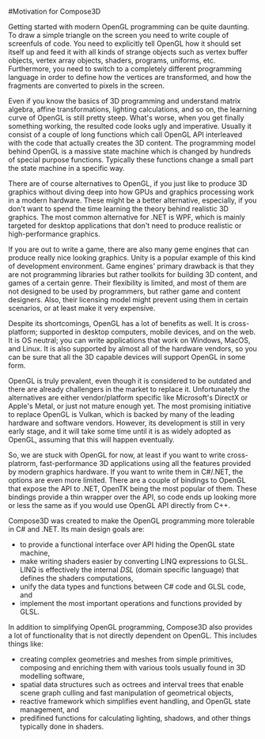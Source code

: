 ﻿#Motivation for Compose3D

Getting started with modern OpenGL programming can be quite daunting. To draw a 
simple triangle on the screen you need to write couple of screenfuls of code. You 
need to explicitly tell OpenGL how it should set itself up and feed it with all kinds 
of strange objects such as vertex buffer objects, vertex array objects, shaders, programs,
uniforms, etc. Furthermore, you need to switch to a completely different programming
language in order to define how the vertices are transformed, and how the fragments
are converted to pixels in the screen.

Even if you know the basics of 3D programming and understand matrix algebra, affine 
transformations, lighting calculations, and so on, the learning curve of OpenGL is
still pretty steep. What's worse, when you get finally something working, the resulted
code looks ugly and imperative. Usually it consist of a couple of long functions which 
call OpenGL API interleaved with the code that actually creates the 3D content. The 
programming model behind OpenGL is a massive state machine which is changed by hundreds 
of special purpose functions. Typically these functions change a small part the state 
machine in a specific way.

There are of course alternatives to OpenGL, if you just like to produce 3D graphics
without diving deep into how GPUs and graphics processing work in a modern hardware.
These might be a better alternative, especially, if you don't want to spend the time 
learning the theory behind realistic 3D graphics. The most common alternative for .NET 
is WPF, which is mainly targeted for desktop applications that don't need to produce 
realistic or high-performance graphics.

If you are out to write a game, there are also many geme engines that can produce
really nice looking graphics. Unity is a popular example of this kind of development 
environment. Game engines' primary drawback is that they are not programming libraries 
but rather toolkits for building 3D content, and games of a certain genre. Their 
flexibility is limited, and most of them are not designed to be used by programmers, 
but rather game and content designers. Also, their licensing model might prevent 
using them in certain scenarios, or at least make it very expensive. 

Despite its shortcomings, OpenGL has a lot of benefits as well. It is cross-platform;
supported in desktop computers, mobile devices, and on the web. It is OS neutral; you
can write applications that work on Windows, MacOS, and Linux. It is also supported
by almost all of the hardware vendors, so you can be sure that all the 3D capable
devices will support OpenGL in some form. 

OpenGL is truly prevalent, even though it is considered to be outdated and there 
are already challengers in the market to replace it. Unfortunately the alternatives are 
either vendor/platform specific like Microsoft's DirectX or Apple's Metal, or just 
not mature enough yet. The most promising initiative to replace OpenGL is Vulkan, 
which is backed by many of the leading hardware and software vendors. However, its 
development is still in very early stage, and it will take some time until it is as 
widely adopted as OpenGL, assuming that this will happen eventually.

So, we are stuck with OpenGL for now, at least if you want to write cross-platrorm, 
fast-performance 3D applications using all the features provided by modern graphics 
hardware. If you want to write them in C#/.NET, the options are even more limited. 
There are a couple of bindings to OpenGL that expose the API to .NET, OpenTK being 
the most popular of them. These bindings provide a thin wrapper over the API, so code 
ends up looking more or less the same as if you would use OpenGL API directly from C++.

Compose3D was created to make the OpenGL programming more tolerable in C# and .NET. Its
main design goals are:

-   to provide a functional interface over API hiding the OpenGL state machine,
-   make writing shaders easier by converting LINQ expressions to GLSL. LINQ is
    effectively the internal *DSL* (domain specific language) that defines the
    shaders computations,
-   unify the data types and functions between C# code and GLSL code, and
-   implement the most important operations and functions provided by GLSL.

In addition to simplifying OpenGL programming, Compose3D also provides a lot of 
functionality that is not directly dependent on OpenGL. This includes things like:

-   creating complex geometries and meshes from simple primitives, composing and 
    enriching them with various tools usually found in 3D modelling software,
-   spatial data structures such as octrees and interval trees that enable scene
    graph culling and fast manipulation of geometrical objects,
-   reactive framework which simplifies event handling, and OpenGL state management, and
-   predifined functions for calculating lighting, shadows, and other things typically 
    done in shaders.

